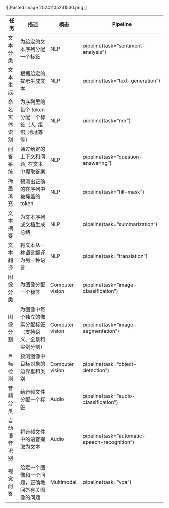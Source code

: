 
![[Pasted image 20241105231530.png]]

| **任务** | **描述**                            | **模态**          | **Pipeline**                                  |
| ------ | --------------------------------- | --------------- | --------------------------------------------- |
| 文本分类   | 为给定的文本序列分配一个标签                    | NLP             | pipeline(task=“sentiment-analysis”)           |
| 文本生成   | 根据给定的提示生成文本                       | NLP             | pipeline(task=“text-generation”)              |
| 命名实体识别 | 为序列里的每个 token 分配一个标签（人, 组织, 地址等等） | NLP             | pipeline(task=“ner”)                          |
| 问答系统   | 通过给定的上下文和问题, 在文本中提取答案             | NLP             | pipeline(task=“question-answering”)           |
| 掩盖填充   | 预测出正确的在序列中被掩盖的token               | NLP             | pipeline(task=“fill-mask”)                    |
| 文本摘要   | 为文本序列或文档生成总结                      | NLP             | pipeline(task=“summarization”)                |
| 文本翻译   | 将文本从一种语言翻译为另一种语言                  | NLP             | pipeline(task=“translation”)                  |
| 图像分类   | 为图像分配一个标签                         | Computer vision | pipeline(task=“image-classification”)         |
| 图像分割   | 为图像中每个独立的像素分配标签（支持语义、全景和实例分割）     | Computer vision | pipeline(task=“image-segmentation”)           |
| 目标检测   | 预测图像中目标对象的边界框和类别                  | Computer vision | pipeline(task=“object-detection”)             |
| 音频分类   | 给音频文件分配一个标签                       | Audio           | pipeline(task=“audio-classification”)         |
| 自动语音识别 | 将音频文件中的语音提取为文本                    | Audio           | pipeline(task=“automatic-speech-recognition”) |
| 视觉问答   | 给定一个图像和一个问题，正确地回答有关图像的问题          | Multimodal      | pipeline(task=“vqa”)                          |
